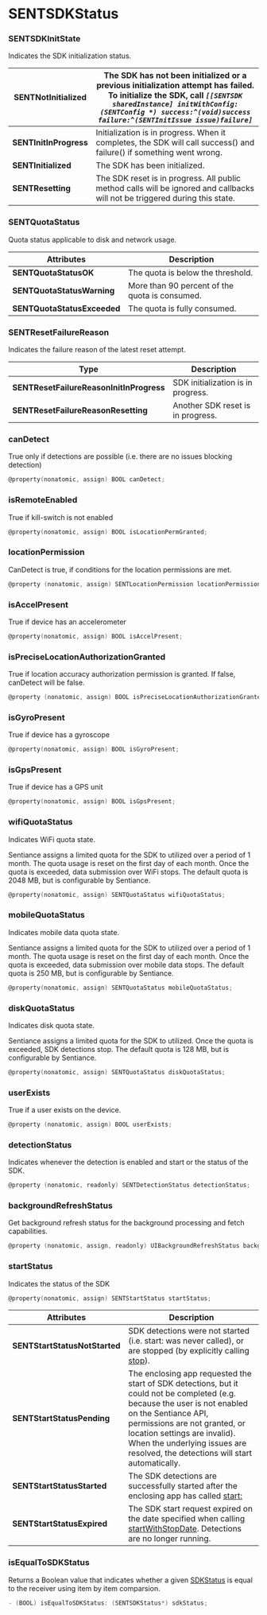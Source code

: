 # SENTSDKStatus

### SENTSDKInitState

Indicates the SDK initialization status.

| **SENTNotInitialized** | The SDK has not been initialized or a previous initialization attempt has failed. To initialize the SDK, call _`[[SENTSDK sharedInstance] initWithConfig:(SENTConfig *) success:^(void)success failure:^(SENTInitIssue issue)failure]`_ |
| ---------------------- | --------------------------------------------------------------------------------------------------------------------------------------------------------------------------------------------------------------------------------------- |
| **SENTInitInProgress** | Initialization is in progress. When it completes, the SDK will call success() and failure() if something went wrong.                                                                                                                    |
| **SENTInitialized**    | The SDK has been initialized.                                                                                                                                                                                                           |
| **SENTResetting**      | The SDK reset is in progress. All public method calls will be ignored and callbacks will not be triggered during this state.                                                                                                            |

### SENTQuotaStatus

Quota status applicable to disk and network usage.

| Attributes                  | Description                                    |
| --------------------------- | ---------------------------------------------- |
| **SENTQuotaStatusOK**       | The quota is below the threshold.              |
| **SENTQuotaStatusWarning**  | More than 90 percent of the quota is consumed. |
| **SENTQuotaStatusExceeded** | The quota is fully consumed.                   |

### SENTResetFailureReason

Indicates the failure reason of the latest reset attempt.

| Type                                     | Description                        |
| ---------------------------------------- | ---------------------------------- |
| **SENTResetFailureReasonInitInProgress** | SDK initialization is in progress. |
| **SENTResetFailureReasonResetting**      | Another SDK reset is in progress.  |

### canDetect

True only if detections are possible (i.e. there are no issues blocking detection)

```objectivec
@property(nonatomic, assign) BOOL canDetect;
```

### isRemoteEnabled

True if kill-switch is not enabled

```objectivec
@property(nonatomic, assign) BOOL isLocationPermGranted;
```

### locationPermission

CanDetect is true, if conditions for the location permissions are met.

```objectivec
@property (nonatomic, assign) SENTLocationPermission locationPermission;
```

### isAccelPresent

True if device has an accelerometer

```objectivec
@property(nonatomic, assign) BOOL isAccelPresent;
```



### isPreciseLocationAuthorizationGranted

True if location accuracy authorization permission is granted. If false, canDetect will be false.

```objectivec
@property (nonatomic, assign) BOOL isPreciseLocationAuthorizationGranted;
```



### isGyroPresent

True if device has a gyroscope

```objectivec
@property(nonatomic, assign) BOOL isGyroPresent;
```

### isGpsPresent

True if device has a GPS unit

```objectivec
@property(nonatomic, assign) BOOL isGpsPresent;
```

### wifiQuotaStatus

Indicates WiFi quota state.

Sentiance assigns a limited quota for the SDK to utilized over a period of 1 month. The quota usage is reset on the first day of each month. Once the quota is exceeded, data submission over WiFi stops. The default quota is 2048 MB, but is configurable by Sentiance.

```objectivec
@property(nonatomic, assign) SENTQuotaStatus wifiQuotaStatus;
```

### mobileQuotaStatus

Indicates mobile data quota state.

Sentiance assigns a limited quota for the SDK to utilized over a period of 1 month. The quota usage is reset on the first day of each month. Once the quota is exceeded, data submission over mobile data stops. The default quota is 250 MB, but is configurable by Sentiance.

```objectivec
@property(nonatomic, assign) SENTQuotaStatus mobileQuotaStatus;
```

### diskQuotaStatus

Indicates disk quota state.

Sentiance assigns a limited quota for the SDK to utilized. Once the quota is exceeded, SDK detections stop. The default quota is 128 MB, but is configurable by Sentiance.

```objectivec
@property(nonatomic, assign) SENTQuotaStatus diskQuotaStatus;
```

### userExists

True if a user exists on the device.

```objectivec
@property (nonatomic, assign) BOOL userExists;
```

### detectionStatus

Indicates whenever the detection is enabled and start or the status of the SDK.

```objectivec
@property (nonatomic, readonly) SENTDetectionStatus detectionStatus;
```

### backgroundRefreshStatus

Get background refresh status for the background processing and fetch capabilities.

```objectivec
@property (nonatomic, assign, readonly) UIBackgroundRefreshStatus backgroundRefreshStatus;
```

### startStatus

Indicates the status of the SDK

```objectivec
@property(nonatomic, assign) SENTStartStatus startStatus;
```

| Attributes                    | Description                                                                                                                                                                                                                                                                                          |
| ----------------------------- | ---------------------------------------------------------------------------------------------------------------------------------------------------------------------------------------------------------------------------------------------------------------------------------------------------- |
| **SENTStartStatusNotStarted** | SDK detections were not started (i.e. start: was never called), or are stopped (by explicitly calling [stop](sentiance.md#stop)).                                                                                                                                                                    |
| **SENTStartStatusPending**    | The enclosing app requested the start of SDK detections, but it could not be completed (e.g. because the user is not enabled on the Sentiance API, permissions are not granted, or location settings are invalid). When the underlying issues are resolved, the detections will start automatically. |
| **SENTStartStatusStarted**    | The SDK detections are successfully started after the enclosing app has called [start:](sentiance.md#start)                                                                                                                                                                                          |
| **SENTStartStatusExpired**    | The SDK start request expired on the date specified when calling [startWithStopDate](sentiance.md#startwithstopdate). Detections are no longer running.                                                                                                                                              |

### isEqualToSDKStatus

Returns a Boolean value that indicates whether a given [SDKStatus](sentsdkstatus.md) is equal to the receiver using item by item comparsion.

```objectivec
- (BOOL) isEqualToSDKStatus: (SENTSDKStatus*) sdkStatus;
```

